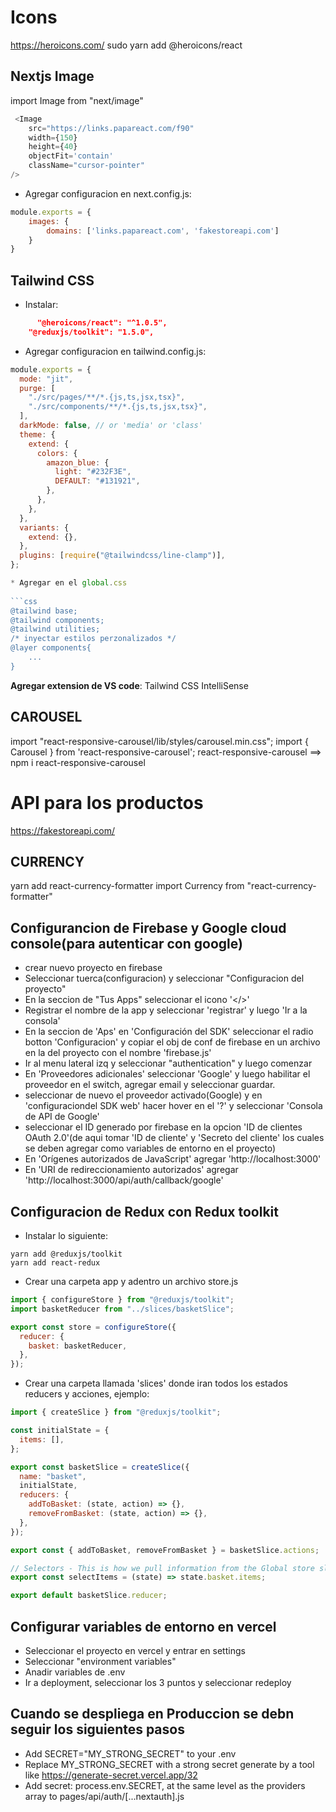 # Icons 

https://heroicons.com/
sudo yarn add @heroicons/react

## Nextjs Image

import Image from "next/image"

```javascript 
 <Image
    src="https://links.papareact.com/f90"
    width={150}
    height={40}
    objectFit='contain'
    className="cursor-pointer"
/>
```

 * Agregar configuracion en next.config.js:
  
```javascript
module.exports = {
    images: {
        domains: ['links.papareact.com', 'fakestoreapi.com']
    }
}
```

## Tailwind CSS

* Instalar:

```json
      "@heroicons/react": "^1.0.5",
    "@reduxjs/toolkit": "1.5.0",
```

 * Agregar configuracion en tailwind.config.js:
  
```javascript
module.exports = {
  mode: "jit",
  purge: [
    "./src/pages/**/*.{js,ts,jsx,tsx}",
    "./src/components/**/*.{js,ts,jsx,tsx}",
  ],
  darkMode: false, // or 'media' or 'class'
  theme: {
    extend: {
      colors: {
        amazon_blue: {
          light: "#232F3E",
          DEFAULT: "#131921",
        },
      },
    },
  },
  variants: {
    extend: {},
  },
  plugins: [require("@tailwindcss/line-clamp")],
};

* Agregar en el global.css 
  
```css
@tailwind base;
@tailwind components;
@tailwind utilities;
/* inyectar estilos perzonalizados */
@layer components{
    ...
}
```

**Agregar extension de VS code**: Tailwind CSS IntelliSense

## CAROUSEL

import "react-responsive-carousel/lib/styles/carousel.min.css";
import { Carousel } from 'react-responsive-carousel';
react-responsive-carousel  ==> npm i react-responsive-carousel

# API para los productos

<https://fakestoreapi.com/>

## CURRENCY

yarn add react-currency-formatter
import Currency from "react-currency-formatter"


## Configurancion de Firebase y Google cloud console(para autenticar con google)

* crear nuevo proyecto en firebase 
* Seleccionar tuerca(configuracion) y seleccionar "Configuracion del proyecto"
* En la seccion de "Tus Apps" seleccionar el icono '</>'
* Registrar el nombre de la app y seleccionar 'registrar' y luego 'Ir a la consola'
* En la seccion de 'Aps' en 'Configuración del SDK' seleccionar el radio botton 'Configuracion' y copiar el obj de conf de firebase en un archivo en la del proyecto con el nombre 'firebase.js'
* Ir al menu lateral izq y seleccionar "authentication" y luego comenzar
* En 'Proveedores adicionales' seleccionar 'Google' y luego habilitar el proveedor en el switch, agregar email y seleccionar guardar.
* seleccionar de nuevo el proveedor activado(Google) y en 'configuraciondel SDK web' hacer hover en el '?' y seleccionar 'Consola de API de Google'
* seleccionar el ID generado por firebase en la opcion 'ID de clientes OAuth 2.0'(de aqui tomar 'ID de cliente' y 'Secreto del cliente' los cuales  se deben agregar como variables de entorno en el proyecto)
* En 'Orígenes autorizados de JavaScript' agregar 'http://localhost:3000'
* En 'URI de redireccionamiento autorizados' agregar 'http://localhost:3000/api/auth/callback/google'
  

## Configuracion de Redux con Redux toolkit

* Instalar lo siguiente:

```npm 
yarn add @reduxjs/toolkit
yarn add react-redux
```

* Crear una carpeta app y adentro un archivo store.js

```javascript
import { configureStore } from "@reduxjs/toolkit";
import basketReducer from "../slices/basketSlice";

export const store = configureStore({
  reducer: {
    basket: basketReducer,
  },
});

```

* Crear una carpeta llamada 'slices' donde iran todos los estados reducers y acciones, ejemplo:
  
```javascript
import { createSlice } from "@reduxjs/toolkit";

const initialState = {
  items: [],
};

export const basketSlice = createSlice({
  name: "basket",
  initialState,
  reducers: {
    addToBasket: (state, action) => {},
    removeFromBasket: (state, action) => {},
  },
});

export const { addToBasket, removeFromBasket } = basketSlice.actions;

// Selectors - This is how we pull information from the Global store slice
export const selectItems = (state) => state.basket.items;

export default basketSlice.reducer;

```

## Configurar variables de entorno en vercel

* Seleccionar el proyecto en vercel y entrar en settings 
* Seleccionar "environment variables"
* Anadir variables de .env
* Ir a deployment, seleccionar los 3 puntos y seleccionar redeploy

## Cuando se despliega en Produccion se debn seguir los siguientes pasos

* Add SECRET="MY_STRONG_SECRET" to your .env
* Replace MY_STRONG_SECRET with a strong secret generate by a tool like https://generate-secret.vercel.app/32
* Add secret: process.env.SECRET, at the same level as the providers array to pages/api/auth/[...nextauth].js